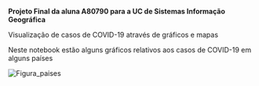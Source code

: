 **Projeto Final da aluna A80790 para a UC de Sistemas Informação Geográfica**

Visualização de casos de COVID-19 através de gráficos e mapas

Neste notebook estão alguns gráficos relativos aos casos de COVID-19 em alguns países


![Figura_paises](/Figuras/Paises_barh.jpg)
